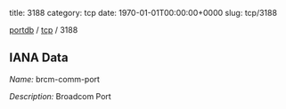 title: 3188
category: tcp
date: 1970-01-01T00:00:00+0000
slug: tcp/3188

[portdb](/) / [tcp](/category/tcp.html) / 3188


## IANA Data

_Name:_ brcm-comm-port

_Description:_ Broadcom Port

